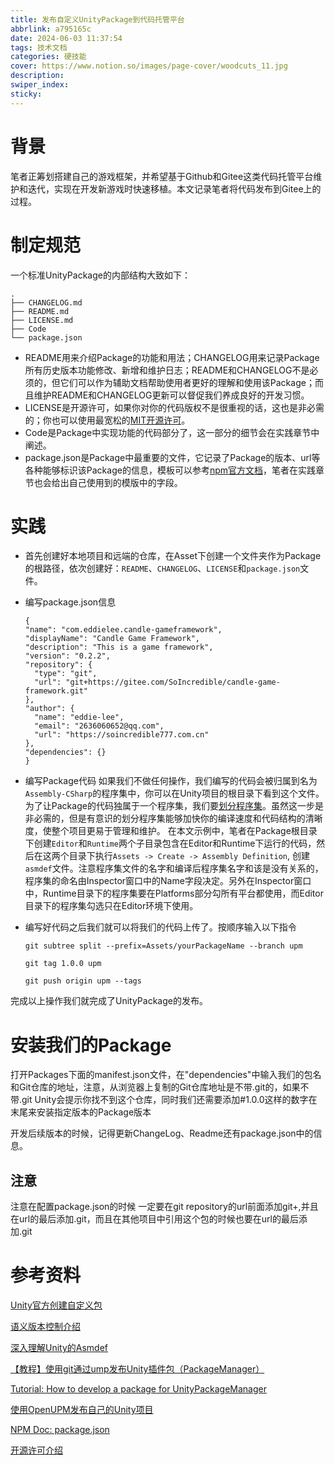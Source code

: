 ```yaml
---
title: 发布自定义UnityPackage到代码托管平台
abbrlink: a795165c
date: 2024-06-03 11:37:54
tags: 技术文档
categories: 硬技能
cover: https://www.notion.so/images/page-cover/woodcuts_11.jpg
description:
swiper_index:
sticky:
---
```


# 背景

笔者正筹划搭建自己的游戏框架，并希望基于Github和Gitee这类代码托管平台维护和迭代，实现在开发新游戏时快速移植。本文记录笔者将代码发布到Gitee上的过程。

# 制定规范

一个标准UnityPackage的内部结构大致如下：

```
.
├── CHANGELOG.md
├── README.md
├── LICENSE.md
├── Code
└── package.json
```

- README用来介绍Package的功能和用法；CHANGELOG用来记录Package所有历史版本功能修改、新增和维护日志；README和CHANGELOG不是必须的，但它们可以作为辅助文档帮助使用者更好的理解和使用该Package；而且维护README和CHANGELOG更新可以督促我们养成良好的开发习惯。
- LICENSE是开源许可，如果你对你的代码版权不是很重视的话，这也是非必需的；你也可以使用最宽松的[MIT开源许可](https://opensource.org/license/mit)。
- Code是Package中实现功能的代码部分了，这一部分的细节会在实践章节中阐述。
- package.json是Package中最重要的文件，它记录了Package的版本、url等各种能够标识该Package的信息，模板可以参考[npm官方文档](https://docs.npmjs.com/cli/v10/configuring-npm/package-json)，笔者在实践章节也会给出自己使用到的模版中的字段。

# 实践

- 首先创建好本地项目和远端的仓库，在Asset下创建一个文件夹作为Package的根路径，依次创建好：`README`、`CHANGELOG`、`LICENSE`和`package.json`文件。
- 编写package.json信息
  ```
  {
  "name": "com.eddielee.candle-gameframework",
  "displayName": "Candle Game Framework",
  "description": "This is a game framework",
  "version": "0.2.2",
  "repository": {
    "type": "git",
    "url": "git+https://gitee.com/SoIncredible/candle-game-framework.git"
  },
  "author": {
    "name": "eddie-lee",
    "email": "2636060652@qq.com",
    "url": "https://soincredible777.com.cn"
  },
  "dependencies": {}
  }
  ```
- 编写Package代码
   如果我们不做任何操作，我们编写的代码会被归属到名为`Assembly-CSharp`的程序集中，你可以在Unity项目的根目录下看到这个文件。为了让Package的代码独属于一个程序集，我们要[划分程序集](https://docs.unity3d.com/Manual/ScriptCompilationAssemblyDefinitionFiles.html)。虽然这一步是非必需的，但是有意识的划分程序集能够加快你的编译速度和代码结构的清晰度，使整个项目更易于管理和维护。
   在本文示例中，笔者在Package根目录下创建`Editor`和`Runtime`两个子目录包含在Editor和Runtime下运行的代码，然后在这两个目录下执行`Assets -> Create -> Assembly Definition`, 创建`asmdef`文件。注意程序集文件的名字和编译后程序集名字和该是没有关系的，程序集的命名由Inspector窗口中的Name字段决定。另外在Inspector窗口中，Runtime目录下的程序集要在Platforms部分勾所有平台都使用，而Editor目录下的程序集勾选只在Editor环境下使用。

 - 编写好代码之后我们就可以将我们的代码上传了。按顺序输入以下指令
    ```
    git subtree split --prefix=Assets/yourPackageName --branch upm

    git tag 1.0.0 upm

    git push origin upm --tags

    ```
完成以上操作我们就完成了UnityPackage的发布。

# 安装我们的Package

打开Packages下面的manifest.json文件，在"dependencies"中输入我们的包名和Git仓库的地址，注意，从浏览器上复制的Git仓库地址是不带.git的，如果不带.git Unity会提示你找不到这个仓库，同时我们还需要添加#1.0.0这样的数字在末尾来安装指定版本的Package版本

开发后续版本的时候，记得更新ChangeLog、Readme还有package.json中的信息。

## 注意

注意在配置package.json的时候 一定要在git repository的url前面添加git+,并且在url的最后添加.git，而且在其他项目中引用这个包的时候也要在url的最后添加.git


# 参考资料
[Unity官方创建自定义包](https://docs.unity3d.com/cn/2022.3/Manual/CustomPackages.html)

[语义版本控制介绍](https://semver.org/lang/zh-CN/)

[深入理解Unity的Asmdef](https://blog.csdn.net/qq_42672770/article/details/131193440)

[【教程】使用git通过ump发布Unity插件包（PackageManager）](https://zhuanlan.zhihu.com/p/258129649)

[Tutorial: How to develop a package for UnityPackageManager](https://www.patreon.com/posts/25070968)

[使用OpenUPM发布自己的Unity项目](https://yomunchan.moe/Post/582)

[NPM Doc: package.json](https://docs.npmjs.com/cli/v10/configuring-npm/package-json)

[开源许可介绍](https://www.ruanyifeng.com/blog/2017/10/open-source-license-tutorial.html)